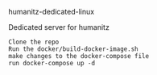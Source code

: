 humanitz-dedicated-linux

Dedicated server for humanitz

    Clone the repo
    Run the docker/build-docker-image.sh
    make changes to the docker-compose file
    run docker-compose up -d

